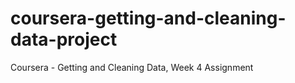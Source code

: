 # coursera-getting-and-cleaning-data-project
Coursera - Getting and Cleaning Data, Week 4 Assignment
